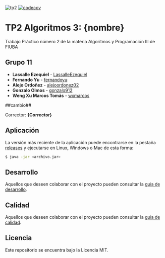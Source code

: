 ![tp2](https://github.com/EzequielLassalle/Tp2---Algo3/actions/workflows/build.yml/badge.svg) [![codecov](https://codecov.io/gh/EzequielLassalle/Tp2---Algo3/branch/VersionPosta/graph/badge.svg)](https://codecov.io/gh/EzequielLassalle/Tp2---Algo3)

# TP2 Algoritmos 3: {nombre} 

Trabajo Práctico número 2 de la materia Algoritmos y Programación III de FIUBA

## Grupo 11

* **Lassalle Ezequiel** - [LassalleEzequiel](https://github.com/EzequielLassalle)
* **Fernando Yu** - [fernandoyu](https://github.com/FernandoYu)
* **Alejo Ordoñez** - [alejoordonez02](https://github.com/alejoordonez02)
* **Gonzalo Olmos** - [gonzalo912](https://github.com/gonzalo912)
* **Weng Xu Marcos Tomás** - [wxmarcos](https://github.com/wxmarcos)

##cambio##

Corrector: **{Corrector}**

## Aplicación

La versión más reciente de la aplicación puede encontrarse en la pestaña [releases](https://github.com/EzequielLassalle/Tp2---Algo3/releases/latest) y ejecutarse en Linux, Windows o Mac de esta forma:

```bash
$ java -jar <archivo.jar>
```

## Desarrollo

Aquellos que deseen colaborar con el proyecto pueden consultar la [guía de desarrollo](./docs/Desarrollo.md).

## Calidad

Aquellos que deseen colaborar con el proyecto pueden consultar la [guía de calidad](./docs/Calidad.md).

## Licencia

Este repositorio se encuentra bajo la Licencia MIT.
